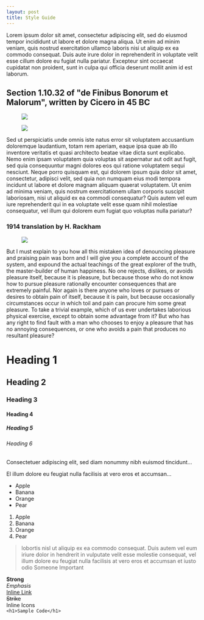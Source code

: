 ```yaml
---
layout: post
title: Style Guide
---
```


<div class="leftAlignedContainer">
  <p>Lorem ipsum dolor sit amet, consectetur adipiscing elit, sed do eiusmod tempor incididunt ut labore et dolore magna aliqua. Ut enim ad minim veniam, quis nostrud exercitation ullamco laboris nisi ut aliquip ex ea commodo consequat. Duis aute irure dolor in reprehenderit in voluptate velit esse cillum dolore eu fugiat nulla pariatur. Excepteur sint occaecat cupidatat non proident, sunt in culpa qui officia deserunt mollit anim id est laborum.</p>

  <h2>Section 1.10.32 of "de Finibus Bonorum et Malorum", written by Cicero in 45 BC</h2>
</div>

<div class="fullWidthContainer">
  <figure class="full-width">
    <img src="https://picsum.photos/1000/300" />
  </figure>
</div>

<div class="leftAlignedContainer">
  <figure class="floatRight">
    <img src="https://picsum.photos/200/300" />
  </figure>
  <p>Sed ut perspiciatis unde omnis iste natus error sit voluptatem accusantium doloremque laudantium, totam rem aperiam, eaque ipsa quae ab illo inventore veritatis et quasi architecto beatae vitae dicta sunt explicabo. Nemo enim ipsam voluptatem quia voluptas sit aspernatur aut odit aut fugit, sed quia consequuntur magni dolores eos qui ratione voluptatem sequi nesciunt. Neque porro quisquam est, qui dolorem ipsum quia dolor sit amet, consectetur, adipisci velit, sed quia non numquam eius modi tempora incidunt ut labore et dolore magnam aliquam quaerat voluptatem. Ut enim ad minima veniam, quis nostrum exercitationem ullam corporis suscipit laboriosam, nisi ut aliquid ex ea commodi consequatur? Quis autem vel eum iure reprehenderit qui in ea voluptate velit esse quam nihil molestiae consequatur, vel illum qui dolorem eum fugiat quo voluptas nulla pariatur?</p>

  <h3>1914 translation by H. Rackham</h3>

  <figure class="floatLeft">
    <img src="https://picsum.photos/200/300" />
  </figure>
  <p>But I must explain to you how all this mistaken idea of denouncing pleasure and praising pain was born and I will give you a complete account of the system, and expound the actual teachings of the great explorer of the truth, the master-builder of human happiness. No one rejects, dislikes, or avoids pleasure itself, because it is pleasure, but because those who do not know how to pursue pleasure rationally encounter consequences that are extremely painful. Nor again is there anyone who loves or pursues or desires to obtain pain of itself, because it is pain, but because occasionally circumstances occur in which toil and pain can procure him some great pleasure. To take a trivial example, which of us ever undertakes laborious physical exercise, except to obtain some advantage from it? But who has any right to find fault with a man who chooses to enjoy a pleasure that has no annoying consequences, or one who avoids a pain that produces no resultant pleasure?</p>

  <!-- Headings 1–6 -->
  <h1>Heading 1</h1>
  <h2>Heading 2</h2>
  <h3>Heading 3</h3>
  <h4>Heading 4</h4>
  <h5>Heading 5</h5>
  <h6>Heading 6</h6>

  <!-- Paragraph -->
  <p>Consectetuer adipiscing elit, sed diam nonummy nibh euismod tincidunt...</p>
  <p>El illum dolore eu feugiat nulla facilisis at vero eros et accumsan...</p>

  <!-- Unordered List -->
  <ul>
  <li>Apple</li>
  <li>Banana</li>
  <li>Orange</li>
  <li>Pear</li>
  </ul>

  <!-- Ordered List -->
  <ol>
  <li>Apple</li>
  <li>Banana</li>
  <li>Orange</li>
  <li>Pear</li>
  </ol>

  <!-- Blockquote -->
  <blockquote>
  <p>
  lobortis nisl ut aliquip ex ea commodo consequat. Duis autem vel eum iriure dolor in hendrerit 
  in vulputate velit esse molestie consequat, vel illum dolore eu feugiat nulla facilisis at vero eros et accumsan 
  et iusto odio
  <span>Someone Important</span>
  </p>
  </blockquote>

  <!-- Strong -->
  <div>
    <strong>Strong</strong>
  </div>

  <!-- Emphasis -->
  <div>
    <em>Emphasis</em>
  </div>

  <!-- Inline Link -->
  <div>
    <a href="">Inline Link</a>
  </div>

  <!-- Strike -->
  <div>
    <strike>Strike</strike>
  </div>

  <!--Inline Icons -->
  <div>
    Inline <i class="icon-film"></i> Icons
  </div>

  <!--Sample Code (encoded entities) -->
  <div>
    <code>&lt;h1&gt;Sample Code&lt;/h1&gt;</code>
  </div>

</div>
